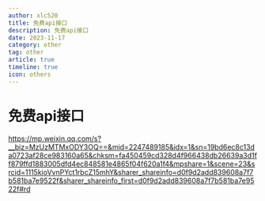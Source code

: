 ```yaml
---
author: xlc520
title: 免费api接口
description: 免费api接口
date: 2023-11-17
category: other
tag: other
article: true
timeline: true
icon: others
---
```


# 免费api接口



https://mp.weixin.qq.com/s?__biz=MzUzMTMxODY3OQ==&mid=2247489185&idx=1&sn=19bd6ec8c13da0723af28ce983160a65&chksm=fa450459cd328d4f966438db26639a3d1ff879ffd1883005dfd4ec848581e4865f04f620a1f4&mpshare=1&scene=23&srcid=1115kioVvnPYct1rbcZ15mhY&sharer_shareinfo=d0f9d2add839608a7f7b581ba7e9522f&sharer_shareinfo_first=d0f9d2add839608a7f7b581ba7e9522f#rd

# 